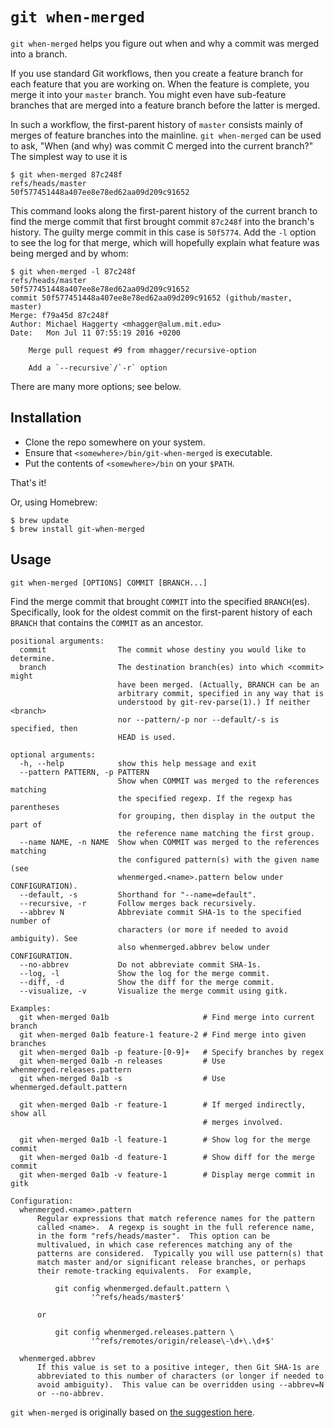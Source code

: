 # `git when-merged`

`git when-merged` helps you figure out when and why a commit was merged into a branch.

If you use standard Git workflows, then you create a feature branch for each feature that you are working on. When the feature is complete, you merge it into your `master` branch. You might even have sub-feature branches that are merged into a feature branch before the latter is merged.

In such a workflow, the first-parent history of `master` consists mainly of merges of feature branches into the mainline. `git when-merged` can be used to ask, "When (and why) was commit C merged into the current branch?" The simplest way to use it is

```ShellSession
$ git when-merged 87c248f
refs/heads/master                      50f577451448a407ee8e78ed62aa09d209c91652
```

This command looks along the first-parent history of the current branch to find the merge commit that first brought commit `87c248f` into the branch's history. The guilty merge commit in this case is `50f5774`. Add the `-l` option to see the log for that merge, which will hopefully explain what feature was being merged and by whom:

```ShellSession
$ git when-merged -l 87c248f
refs/heads/master                      50f577451448a407ee8e78ed62aa09d209c91652
commit 50f577451448a407ee8e78ed62aa09d209c91652 (github/master, master)
Merge: f79a45d 87c248f
Author: Michael Haggerty <mhagger@alum.mit.edu>
Date:   Mon Jul 11 07:55:19 2016 +0200

    Merge pull request #9 from mhagger/recursive-option

    Add a `--recursive`/`-r` option
```

There are many more options; see below.


## Installation

* Clone the repo somewhere on your system.
* Ensure that `<somewhere>/bin/git-when-merged` is executable.
* Put the contents of `<somewhere>/bin` on your `$PATH`.

That's it!

Or, using Homebrew:

```ShellSession
$ brew update
$ brew install git-when-merged
```


## Usage

    git when-merged [OPTIONS] COMMIT [BRANCH...]

Find the merge commit that brought `COMMIT` into the specified `BRANCH`(es). Specifically, look for the oldest commit on the first-parent history of each `BRANCH` that contains the `COMMIT` as an ancestor.

```
positional arguments:
  commit                The commit whose destiny you would like to determine.
  branch                The destination branch(es) into which <commit> might
                        have been merged. (Actually, BRANCH can be an
                        arbitrary commit, specified in any way that is
                        understood by git-rev-parse(1).) If neither <branch>
                        nor --pattern/-p nor --default/-s is specified, then
                        HEAD is used.

optional arguments:
  -h, --help            show this help message and exit
  --pattern PATTERN, -p PATTERN
                        Show when COMMIT was merged to the references matching
                        the specified regexp. If the regexp has parentheses
                        for grouping, then display in the output the part of
                        the reference name matching the first group.
  --name NAME, -n NAME  Show when COMMIT was merged to the references matching
                        the configured pattern(s) with the given name (see
                        whenmerged.<name>.pattern below under CONFIGURATION).
  --default, -s         Shorthand for "--name=default".
  --recursive, -r       Follow merges back recursively.
  --abbrev N            Abbreviate commit SHA-1s to the specified number of
                        characters (or more if needed to avoid ambiguity). See
                        also whenmerged.abbrev below under CONFIGURATION.
  --no-abbrev           Do not abbreviate commit SHA-1s.
  --log, -l             Show the log for the merge commit.
  --diff, -d            Show the diff for the merge commit.
  --visualize, -v       Visualize the merge commit using gitk.

Examples:
  git when-merged 0a1b                     # Find merge into current branch
  git when-merged 0a1b feature-1 feature-2 # Find merge into given branches
  git when-merged 0a1b -p feature-[0-9]+   # Specify branches by regex
  git when-merged 0a1b -n releases         # Use whenmerged.releases.pattern
  git when-merged 0a1b -s                  # Use whenmerged.default.pattern

  git when-merged 0a1b -r feature-1        # If merged indirectly, show all
                                           # merges involved.

  git when-merged 0a1b -l feature-1        # Show log for the merge commit
  git when-merged 0a1b -d feature-1        # Show diff for the merge commit
  git when-merged 0a1b -v feature-1        # Display merge commit in gitk

Configuration:
  whenmerged.<name>.pattern
      Regular expressions that match reference names for the pattern
      called <name>.  A regexp is sought in the full reference name,
      in the form "refs/heads/master".  This option can be
      multivalued, in which case references matching any of the
      patterns are considered.  Typically you will use pattern(s) that
      match master and/or significant release branches, or perhaps
      their remote-tracking equivalents.  For example,

          git config whenmerged.default.pattern \
                  '^refs/heads/master$'

      or

          git config whenmerged.releases.pattern \
                  '^refs/remotes/origin/release\-\d+\.\d+$'

  whenmerged.abbrev
      If this value is set to a positive integer, then Git SHA-1s are
      abbreviated to this number of characters (or longer if needed to
      avoid ambiguity).  This value can be overridden using --abbrev=N
      or --no-abbrev.
```

`git when-merged` is originally based on [the suggestion here](http://stackoverflow.com/questions/8475448/find-merge-commit-which-include-a-specific-commit).

